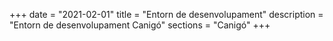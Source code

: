 +++
date        = "2021-02-01"
title       = "Entorn de desenvolupament"
description = "Entorn de desenvolupament Canigó"
sections    = "Canigó"
+++